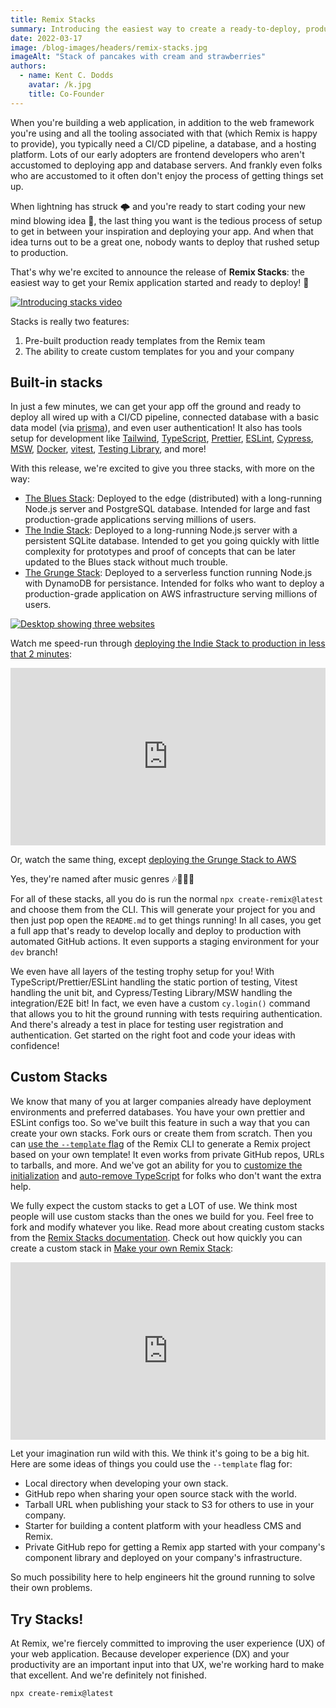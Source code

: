 ```yaml
---
title: Remix Stacks
summary: Introducing the easiest way to create a ready-to-deploy, production grade, fast web application with Remix.
date: 2022-03-17
image: /blog-images/headers/remix-stacks.jpg
imageAlt: "Stack of pancakes with cream and strawberries"
authors:
  - name: Kent C. Dodds
    avatar: /k.jpg
    title: Co-Founder
---
```


When you're building a web application, in addition to the web framework you're using and all the tooling associated with that (which Remix is happy to provide), you typically need a CI/CD pipeline, a database, and a hosting platform. Lots of our early adopters are frontend developers who aren't accustomed to deploying app and database servers. And frankly even folks who are accustomed to it often don't enjoy the process of getting things set up.

When lightning has struck 🌩 and you're ready to start coding your new mind blowing idea 🤯, the last thing you want is the tedious process of setup to get in between your inspiration and deploying your app. And when that idea turns out to be a great one, nobody wants to deploy that rushed setup to production.

That's why we're excited to announce the release of **Remix Stacks**: the easiest way to get your Remix application started and ready to deploy! 🥞

[![Introducing stacks video](/blog-images/posts/stacks-intro-video.png)](https://www.youtube.com/watch?v=mHmgTPjGyc0&list=PLXoynULbYuEC8-gJCqyXo94RufAvSA6R3)

Stacks is really two features:

1. Pre-built production ready templates from the Remix team
2. The ability to create custom templates for you and your company

## Built-in stacks

In just a few minutes, we can get your app off the ground and ready to deploy all wired up with a CI/CD pipeline, connected database with a basic data model (via [prisma](https://prisma.io)), and even user authentication! It also has tools setup for development like [Tailwind](https://tailwindcss.com), [TypeScript](https://typescript.org), [Prettier](https://prettier.io), [ESLint](https://eslint.org), [Cypress](https://cypress.io), [MSW](https://mswjs.io), [Docker](https://www.docker.com/), [vitest](https://vitest.dev), [Testing Library](https://testing-library.com), and more!

With this release, we're excited to give you three stacks, with more on the way:

- [The Blues Stack](https://github.com/remix-run/blues-stack): Deployed to the edge (distributed) with a long-running Node.js server and PostgreSQL database. Intended for large and fast production-grade applications serving millions of users.
- [The Indie Stack](https://github.com/remix-run/indie-stack): Deployed to a long-running Node.js server with a persistent SQLite database. Intended to get you going quickly with little complexity for prototypes and proof of concepts that can be later updated to the Blues stack without much trouble.
- [The Grunge Stack](https://github.com/remix-run/grunge-stack): Deployed to a serverless function running Node.js with DynamoDB for persistance. Intended for folks who want to deploy a production-grade application on AWS infrastructure serving millions of users.

[![Desktop showing three websites](/blog-images/posts/stacks.png)](https://github.com/topics/remix-stack)

Watch me speed-run through [deploying the Indie Stack to production in less that 2 minutes](https://youtu.be/VBvEAhDMJXc?list=PLXoynULbYuEC8-gJCqyXo94RufAvSA6R3):

<iframe style="width:100%;aspect-ratio:16/9;" src="https://www.youtube.com/embed/VBvEAhDMJXc?rel=0&list=PLXoynULbYuEC8-gJCqyXo94RufAvSA6R3" title="YouTube video player" frameborder="0" allow="accelerometer; autoplay; clipboard-write; encrypted-media; gyroscope; picture-in-picture" allowfullscreen></iframe>

Or, watch the same thing, except [deploying the Grunge Stack to AWS](https://youtu.be/J9sHle5Q8ME?list=PLXoynULbYuEC8-gJCqyXo94RufAvSA6R3)

Yes, they're named after music genres 🎶🎸🎷🥁

For all of these stacks, all you do is run the normal `npx create-remix@latest` and choose them from the CLI. This will generate your project for you and then just pop open the `README.md` to get things running! In all cases, you get a full app that's ready to develop locally and deploy to production with automated GitHub actions. It even supports a staging environment for your `dev` branch!

We even have all layers of the testing trophy setup for you! With TypeScript/Prettier/ESLint handling the static portion of testing, Vitest handling the unit bit, and Cypress/Testing Library/MSW handling the integration/E2E bit! In fact, we even have a custom `cy.login()` command that allows you to hit the ground running with tests requiring authentication. And there's already a test in place for testing user registration and authentication. Get started on the right foot and code your ideas with confidence!

## Custom Stacks

We know that many of you at larger companies already have deployment environments and preferred databases. You have your own prettier and ESLint configs too. So we've built this feature in such a way that you can create your own stacks. Fork ours or create them from scratch. Then you can [use the `--template` flag](https://remix.run/docs/en/v1/pages/stacks#--template) of the Remix CLI to generate a Remix project based on your own template! It even works from private GitHub repos, URLs to tarballs, and more. And we've got an ability for you to [customize the initialization](https://remix.run/docs/en/v1/pages/stacks#customize-initialization) and [auto-remove TypeScript](https://remix.run/docs/en/v1/pages/stacks#remove-typescript) for folks who don't want the extra help.

We fully expect the custom stacks to get a LOT of use. We think most people will use custom stacks than the ones we build for you. Feel free to fork and modify whatever you like. Read more about creating custom stacks from the [Remix Stacks documentation](/pages/stacks). Check out how quickly you can create a custom stack in [Make your own Remix Stack](https://youtu.be/iAY9MWUF91c?list=PLXoynULbYuEC8-gJCqyXo94RufAvSA6R3):

<iframe style="width:100%;aspect-ratio:16/9;" src="https://www.youtube.com/embed/iAY9MWUF91c?rel=0&list=PLXoynULbYuEC8-gJCqyXo94RufAvSA6R3" title="YouTube video player" frameborder="0" allow="accelerometer; autoplay; clipboard-write; encrypted-media; gyroscope; picture-in-picture" allowfullscreen></iframe>

Let your imagination run wild with this. We think it's going to be a big hit. Here are some ideas of things you could use the `--template` flag for:

- Local directory when developing your own stack.
- GitHub repo when sharing your open source stack with the world.
- Tarball URL when publishing your stack to S3 for others to use in your company.
- Starter for building a content platform with your headless CMS and Remix.
- Private GitHub repo for getting a Remix app started with your company's component library and deployed on your company's infrastructure.

So much possibility here to help engineers hit the ground running to solve their own problems.

## Try Stacks!

At Remix, we're fiercely committed to improving the user experience (UX) of your web application. Because developer experience (DX) and your productivity are an important input into that UX, we're working hard to make that excellent. And we're definitely not finished.

```
npx create-remix@latest
```
